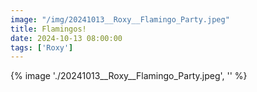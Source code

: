 ```yaml
---
image: "/img/20241013__Roxy__Flamingo_Party.jpeg"
title: Flamingos!
date: 2024-10-13 08:00:00
tags: ['Roxy']
---
```

{% image './20241013__Roxy__Flamingo_Party.jpeg', '' %}